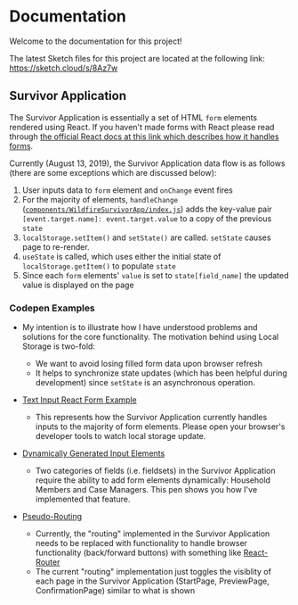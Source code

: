 # Documentation

Welcome to the documentation for this project!

The latest Sketch files for this project are located at the following link: https://sketch.cloud/s/8Az7w

## Survivor Application

The Survivor Application is essentially a set of HTML `form` elements rendered using React. If you haven't made forms with React please read through <a href="https://reactjs.org/docs/forms.html">the official React docs at this link which describes how it handles forms</a>.

Currently (August 13, 2019), the Survivor Application data flow is as follows (there are some exceptions which are discussed below):

1. User inputs data to `form` element and `onChange` event fires
2. For the majority of elements, `handleChange` (<a href="https://github.com/vishalbakshi/CallForCode/blob/master/src/components/WildfireSurvivorApp/index.js#L25">`components/WildfireSurvivorApp/index.js`</a>) adds the key-value pair `[event.target.name]: event.target.value` to a copy of the previous `state`
3. `localStorage.setItem()` and `setState()` are called. `setState` causes page to re-render.
4. `useState` is called, which uses either the initial state of `localStorage.getItem()` to populate `state` 
5. Since each `form` elements' `value` is set to `state[field_name]` the updated value is displayed on the page

### Codepen Examples

- My intention is to illustrate how I have understood problems and solutions for the core functionality. The motivation behind using Local Storage is two-fold: 
    - We want to avoid losing filled form data upon browser refresh
    - It helps to synchronize state updates (which has been helpful during development) since `setState` is an asynchronous operation. 

- <a href="https://codepen.io/vishalbakshi/pen/ZEzQaOE?editors=1010">Text Input React Form Example</a>
  - This represents how the Survivor Application currently handles inputs to the majority of form elements. Please open your browser's developer tools to watch local storage update.

- <a href="https://codepen.io/vishalbakshi/pen/RwbrxyX?editors=0010">Dynamically Generated Input Elements</a>
   - Two categories of fields (i.e. fieldsets) in the Survivor Application require the ability to add form elements dynamically: Household Members and Case Managers. This pen shows you how I've implemented that feature.

- <a href="https://codepen.io/vishalbakshi/pen/jONWxKB?editors=1010">Pseudo-Routing</a>
  - Currently, the "routing" implemented in the Survivor Application needs to be replaced with functionality to handle browser functionality (back/forward buttons) with something like <a href="https://reacttraining.com/react-router/">React-Router</a>
  - The current "routing" implementation just toggles the visiblity of each page in the Survivor Application (StartPage, PreviewPage, ConfirmationPage) similar to what is shown
   
